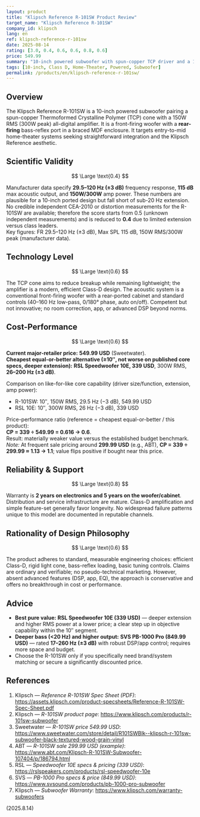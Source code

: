 ```yaml
---
layout: product
title: "Klipsch Reference R-101SW Product Review"
target_name: "Klipsch Reference R-101SW"
company_id: klipsch
lang: en
ref: klipsch-reference-r-101sw
date: 2025-08-14
rating: [3.0, 0.4, 0.6, 0.6, 0.8, 0.6]
price: 549.99
summary: "10-inch powered subwoofer with spun-copper TCP driver and a 150W RMS (300W peak) all-digital amp. Rear-ported, conventional engineering, solid warranty; outclassed on price/performance by cheaper, deeper rivals."
tags: [10-inch, Class D, Home-Theater, Powered, Subwoofer]
permalink: /products/en/klipsch-reference-r-101sw/
---
```

## Overview

The Klipsch Reference R-101SW is a 10-inch powered subwoofer pairing a spun-copper Thermoformed Crystalline Polymer (TCP) cone with a 150W RMS (300W peak) all-digital amplifier. It is a front-firing woofer with a **rear-firing** bass-reflex port in a braced MDF enclosure. It targets entry-to-mid home-theater systems seeking straightforward integration and the Klipsch Reference aesthetic.

## Scientific Validity

$$ \Large \text{0.4} $$

Manufacturer data specify **29.5–120 Hz (±3 dB)** frequency response, **115 dB** max acoustic output, and **150W/300W** amp power. These numbers are plausible for a 10-inch ported design but fall short of sub-20 Hz extension. No credible independent CEA-2010 or distortion measurements for the R-101SW are available; therefore the score starts from 0.5 (unknown independent measurements) and is reduced to **0.4** due to limited extension versus class leaders.  
Key figures: FR 29.5–120 Hz (±3 dB), Max SPL 115 dB, 150W RMS/300W peak (manufacturer data).

## Technology Level

$$ \Large \text{0.6} $$

The TCP cone aims to reduce breakup while remaining lightweight; the amplifier is a modern, efficient Class-D design. The acoustic system is a conventional front-firing woofer with a rear-ported cabinet and standard controls (40–160 Hz low-pass, 0/180° phase, auto on/off). Competent but not innovative; no room correction, app, or advanced DSP beyond norms.

## Cost-Performance

$$ \Large \text{0.6} $$

**Current major-retailer price:** **549.99 USD** (Sweetwater).  
**Cheapest equal-or-better alternative (≥10″, not worse on published core specs, deeper extension):** **RSL Speedwoofer 10E, 339 USD**, 300W RMS, **26–200 Hz (±3 dB)**.

Comparison on like-for-like core capability (driver size/function, extension, amp power):

- R-101SW: 10″, 150W RMS, 29.5 Hz (−3 dB), 549.99 USD  
- RSL 10E: 10″, 300W RMS, 26 Hz (−3 dB), 339 USD

Price-performance ratio (reference = cheapest equal-or-better / this product):  
**CP = 339 ÷ 549.99 = 0.616 → 0.6**.  
Result: materially weaker value versus the established budget benchmark.  
*Note:* At frequent sale pricing around **299.99 USD** (e.g., ABT), **CP = 339 ÷ 299.99 ≈ 1.13 → 1.1**; value flips positive if bought near this price.

## Reliability & Support

$$ \Large \text{0.8} $$

Warranty is **2 years on electronics and 5 years on the woofer/cabinet**. Distribution and service infrastructure are mature. Class-D amplification and simple feature-set generally favor longevity. No widespread failure patterns unique to this model are documented in reputable channels.

## Rationality of Design Philosophy

$$ \Large \text{0.6} $$

The product adheres to standard, measurable engineering choices: efficient Class-D, rigid light cone, bass-reflex loading, basic tuning controls. Claims are ordinary and verifiable; no pseudo-technical marketing. However, absent advanced features (DSP, app, EQ), the approach is conservative and offers no breakthrough in cost or performance.

## Advice

- **Best pure value:** **RSL Speedwoofer 10E (339 USD)** — deeper extension and higher RMS power at a lower price; a clear step up in objective capability within the 10″ segment.  
- **Deeper bass (<20 Hz) and higher output:** **SVS PB-1000 Pro (849.99 USD)** — rated **17–260 Hz (±3 dB)** with robust DSP/app control; requires more space and budget.  
- Choose the R-101SW only if you specifically need brand/system matching or secure a significantly discounted price.

## References

1. Klipsch — *Reference R-101SW Spec Sheet (PDF)*: https://assets.klipsch.com/product-specsheets/Reference-R-101SW-Spec-Sheet.pdf  
2. Klipsch — *R-101SW product page*: https://www.klipsch.com/products/r-101sw-subwoofer  
3. Sweetwater — *R-101SW price 549.99 USD*: https://www.sweetwater.com/store/detail/R101SWBlk--klipsch-r-101sw-subwoofer-black-textured-wood-grain-vinyl  
4. ABT — *R-101SW sale 299.99 USD (example)*: https://www.abt.com/Klipsch-R-101SW-Subwoofer-107404/p/186794.html  
5. RSL — *Speedwoofer 10E specs & pricing (339 USD)*: https://rslspeakers.com/products/rsl-speedwoofer-10e  
6. SVS — *PB-1000 Pro specs & price (849.99 USD)*: https://www.svsound.com/products/pb-1000-pro-subwoofer  
7. Klipsch — *Subwoofer Warranty*: https://www.klipsch.com/warranty-subwoofers

(2025.8.14)

